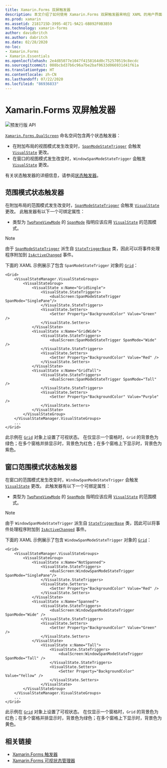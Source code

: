 ```yaml
---
title: Xamarin.Forms 双屏触发器
description: 本文介绍了如何使用 Xamarin.Forms 双屏触发器来响应 XAML 的用户界面更改。
ms.prod: xamarin
ms.assetid: 2181715D-3995-4E71-9A21-6B892F0B3B59
ms.technology: xamarin-forms
author: davidbritch
ms.author: dabritch
ms.date: 02/28/2020
no-loc:
- Xamarin.Forms
- Xamarin.Essentials
ms.openlocfilehash: 2e4d85077e1047f4158164d0c752570519c8ecdc
ms.sourcegitcommit: 008bcbd37b6c96a7be2baf0633d066931d41f61a
ms.translationtype: HT
ms.contentlocale: zh-CN
ms.lasthandoff: 07/22/2020
ms.locfileid: "86936833"
---
```

# <a name="xamarinforms-dual-screen-triggers"></a>Xamarin.Forms 双屏触发器

![预发行版 API](~/media/shared/preview.png "此 API 当前为预发布版本")

[`Xamarin.Forms.DualScreen`](xref:Xamarin.Forms.DualScreen) 命名空间包含两个状态触发器：

- 在附加布局的视图模式发生改变时，[`SpanModeStateTrigger`](xref:Xamarin.Forms.DualScreen.SpanModeStateTrigger) 会触发 [`VisualState`](xref:Xamarin.Forms.VisualState) 更改。
- 在窗口的视图模式发生改变时，`WindowSpanModeStateTrigger` 会触发 [`VisualState`](xref:Xamarin.Forms.VisualState) 更改。

有关状态触发器的详细信息，请参阅[状态触发器](~/xamarin-forms/app-fundamentals/triggers.md#state-triggers)。

## <a name="span-mode-state-trigger"></a>范围模式状态触发器

在附加布局的范围模式发生改变时，[`SpanModeStateTrigger`](xref:Xamarin.Forms.DualScreen.SpanModeStateTrigger) 会触发 [`VisualState`](xref:Xamarin.Forms.VisualState) 更改。 此触发器有以下一个可绑定属性：

- 类型为 [`TwoPaneViewMode`](xref:Xamarin.Forms.DualScreen.SpanModeStateTrigger.SpanMode) 的 [`SpanMode`](xref:Xamarin.Forms.DualScreen.SpanModeStateTrigger.SpanMode) 指明应该应用 [`VisualState`](xref:Xamarin.Forms.VisualState) 的范围模式。

> [!NOTE]
> 由于 [`SpanModeStateTrigger`](xref:Xamarin.Forms.DualScreen.SpanModeStateTrigger) 派生自 [`StateTriggerBase`](xref:Xamarin.Forms.StateTriggerBase) 类，因此可以将事件处理程序附加到 [`IsActiveChanged`](xref:Xamarin.Forms.StateTriggerBase.IsActiveChanged) 事件。

下面的 XAML 示例展示了包含 `SpanModeStateTrigger` 对象的 [`Grid`](xref:Xamarin.Forms.Grid)：

```xaml
<Grid>
    <VisualStateManager.VisualStateGroups>
        <VisualStateGroup>
            <VisualState x:Name="GridSingle">
                <VisualState.StateTriggers>
                    <dualScreen:SpanModeStateTrigger SpanMode="SinglePane"/>
                </VisualState.StateTriggers>
                <VisualState.Setters>
                    <Setter Property="BackgroundColor" Value="Green" />
                </VisualState.Setters>
            </VisualState>
            <VisualState x:Name="GridWide">
                <VisualState.StateTriggers>
                    <dualScreen:SpanModeStateTrigger SpanMode="Wide" />
                </VisualState.StateTriggers>
                <VisualState.Setters>
                    <Setter Property="BackgroundColor" Value="Red" />
                </VisualState.Setters>
            </VisualState>
            <VisualState x:Name="GridTall">
                <VisualState.StateTriggers>
                    <dualScreen:SpanModeStateTrigger SpanMode="Tall" />
                </VisualState.StateTriggers>
                <VisualState.Setters>
                    <Setter Property="BackgroundColor" Value="Purple" />
                </VisualState.Setters>
            </VisualState>
        </VisualStateGroup>
    </VisualStateManager.VisualStateGroups>
    ...
</Grid>
```

此示例在 [`Grid`](xref:Xamarin.Forms.Grid) 对象上设置了可视状态。 在仅显示一个窗格时，`Grid` 的背景色为绿色；在多个窗格并排显示时，背景色为红色；在多个窗格上下显示时，背景色为紫色。

## <a name="window-span-mode-state-trigger"></a>窗口范围模式状态触发器

在窗口的范围模式发生改变时，`WindowSpanModeStateTrigger` 会触发 [`VisualState`](xref:Xamarin.Forms.VisualState) 更改。 此触发器有以下一个可绑定属性：

- 类型为 [`TwoPaneViewMode`](xref:Xamarin.Forms.DualScreen.SpanModeStateTrigger.SpanMode) 的 [`SpanMode`](xref:Xamarin.Forms.DualScreen.SpanModeStateTrigger.SpanMode) 指明应该应用 [`VisualState`](xref:Xamarin.Forms.VisualState) 的范围模式。

> [!NOTE]
> 由于 `WindowSpanModeStateTrigger` 派生自 [`StateTriggerBase`](xref:Xamarin.Forms.StateTriggerBase) 类，因此可以将事件处理程序附加到 [`IsActiveChanged`](xref:Xamarin.Forms.StateTriggerBase.IsActiveChanged) 事件。

下面的 XAML 示例展示了包含 `WindowSpanModeStateTrigger` 对象的 [`Grid`](xref:Xamarin.Forms.Grid)：

```xaml
<Grid>
    <VisualStateManager.VisualStateGroups>
        <VisualStateGroup>
            <VisualState x:Name="NotSpanned">
                <VisualState.StateTriggers>
                    <dualScreen:WindowSpanModeStateTrigger SpanMode="SinglePane"/>
                </VisualState.StateTriggers>
                <VisualState.Setters>
                    <Setter Property="BackgroundColor" Value="Red" />
                </VisualState.Setters>
            </VisualState>
            <VisualState x:Name="Spanned">
                <VisualState.StateTriggers>
                    <dualScreen:WindowSpanModeStateTrigger SpanMode="Wide" />
                </VisualState.StateTriggers>
                <VisualState.Setters>
                    <Setter Property="BackgroundColor" Value="Green" />
                </VisualState.Setters>
            </VisualState>
                <VisualState x:Name="Tall">
                    <VisualState.StateTriggers>
                        <dualScreen:WindowSpanModeStateTrigger SpanMode="Tall" />
                    </VisualState.StateTriggers>
                    <VisualState.Setters>
                        <Setter Property="BackgroundColor" Value="Yellow" />
                    </VisualState.Setters>
                </VisualState>
        </VisualStateGroup>
    </VisualStateManager.VisualStateGroups>
    ...
</Grid>    
```

此示例在 [`Grid`](xref:Xamarin.Forms.Grid) 对象上设置了可视状态。 在仅显示一个窗格时，`Grid` 的背景色为红色；在多个窗格并排显示时，背景色为绿色；在多个窗格上下显示时，背景色为黄色。

## <a name="related-links"></a>相关链接

- [Xamarin.Forms 触发器](~/xamarin-forms/app-fundamentals/triggers.md)
- [Xamarin.Forms 可视状态管理器](~/xamarin-forms/user-interface/visual-state-manager.md)
